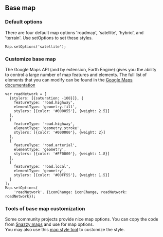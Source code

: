 ## Base map

### Default options
There are four default map options 'roadmap', 'satellite', 'hybrid', and 'terrain'. Use setOptions to set these styles.
```
Map.setOptions('satellite');
```
### Customize base map
The Google Maps API (and by extension, Earth Engine) gives you the ability to control a large number of map features and elements.
The full list of elements that you can modify can be found in the [Google Maps documentation](https://developers.google.com/maps/documentation/javascript/style-reference)
```
var roadNetwork = [
  {stylers: [{saturation: -100}]}, {
    featureType: 'road.highway',
    elementType: 'geometry.fill',
    stylers: [{color: '#000055'}, {weight: 2.5}]
  },
  {
    featureType: 'road.highway',
    elementType: 'geometry.stroke',
    stylers: [{color: '#000000'}, {weight: 2}]
  },
  {
    featureType: 'road.arterial',
    elementType: 'geometry',
    stylers: [{color: '#FF0000'}, {weight: 1.8}]
  },
  {
    featureType: 'road.local',
    elementType: 'geometry',
    stylers: [{color: '#00FF55'}, {weight: 1.5}]
  }
];
Map.setOptions(
    'roadNetwork', {iconChange: iconChange, roadNetwork: roadNetwork});
```

### Tools of base map customization
Some community projects provide nice map options. You can copy the code from [Snazzy maps](https://snazzymaps.com/) and use for map options.  
You may also use this [map style tool](https://mapstyle.withgoogle.com) to customize the style.

